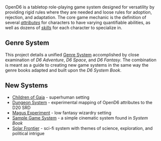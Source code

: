 OpenD6 is a tabletop role-playing game system designed for versatility by providing rigid rules where they are needed and loose rules for adoption, rejection, and adaptation. The core game mechanic is the definition of several [_attributes_](Attribute) for characters to have varying quantifiable abilities, as well as dozens of [_skills_](Skill) for each character to specialize in.

Genre System
------------

This project details a unified [Genre System](GenreSystem) accomplished by close examination of _D6 Adventure_, _D6 Space_, and _D6 Fantasy_. The combination is meant as a guide to creating new game systems in the same way the genre books adapted and built upon the _D6 System Book_.

New Systems
-----------

- [Children of Gaia](GaiaSystem.md) - superhuman setting
- [Dungeon System](DungeonSystem.md) - experimental mapping of OpenD6 attributes to the D20 SRD
- [Magus Experiment](MagusSystem.md) - low fantasy wizardry setting
- [Sample Game System](SimpleSystem.md) - a simple cinematic system found in _System Book_
- [Solar Frontier](SolarSystem.md) - sci-fi system with themes of science, exploration, and political intrigue
